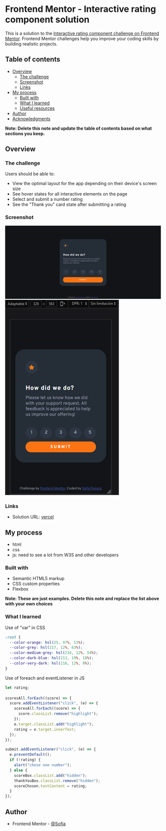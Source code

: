# Frontend Mentor - Interactive rating component solution

This is a solution to the [Interactive rating component challenge on Frontend Mentor](https://www.frontendmentor.io/challenges/interactive-rating-component-koxpeBUmI). Frontend Mentor challenges help you improve your coding skills by building realistic projects.

## Table of contents

- [Overview](#overview)
  - [The challenge](#the-challenge)
  - [Screenshot](#screenshot)
  - [Links](#links)
- [My process](#my-process)
  - [Built with](#built-with)
  - [What I learned](#what-i-learned)
  - [Useful resources](#useful-resources)
- [Author](#author)
- [Acknowledgments](#acknowledgments)

**Note: Delete this note and update the table of contents based on what sections you keep.**

## Overview

### The challenge

Users should be able to:

- View the optimal layout for the app depending on their device's screen size
- See hover states for all interactive elements on the page
- Select and submit a number rating
- See the "Thank you" card state after submitting a rating

### Screenshot

![](./result/frontmentor-challenge-1.png)
![](./result/frontmentor-challenge-1b.png)

### Links

- Solution URL: [vercel](https://vercel.com/sofpag/interactive-rating-component)

## My process

- html
- css
- js: need to see a lot from W3S and other developers

### Built with

- Semantic HTML5 markup
- CSS custom properties
- Flexbox

**Note: These are just examples. Delete this note and replace the list above with your own choices**

### What I learned

Use of "var" in CSS

```css
:root {
  --color-orange: hsl(25, 97%, 53%);
  --color-grey: hsl(217, 12%, 63%);
  --color-medium-grey: hsl(216, 12%, 54%);
  --color-dark-blue: hsl(213, 19%, 18%);
  --color-very-dark: hsl(216, 12%, 8%);
}
```

Use of foreach and eventListener in JS

```js
let rating;

scoresAll.forEach((score) => {
  score.addEventListener("click", (e) => {
    scoresAll.forEach((score) => {
      score.classList.remove("highlight");
    });
    e.target.classList.add("highlight");
    rating = e.target.innerText;
  });
});
```

```js
submit.addEventListener("click", (e) => {
  e.preventDefault();
  if (!rating) {
    alert("chose one number");
  } else {
    scoreBox.classList.add("hidden");
    thankYouBox.classList.remove("hidden");
    scoreChosen.textContent = rating;
  }
});
```

## Author

- Frontend Mentor - [@Sofía ](https://www.frontendmentor.io/profile/sofpag)
